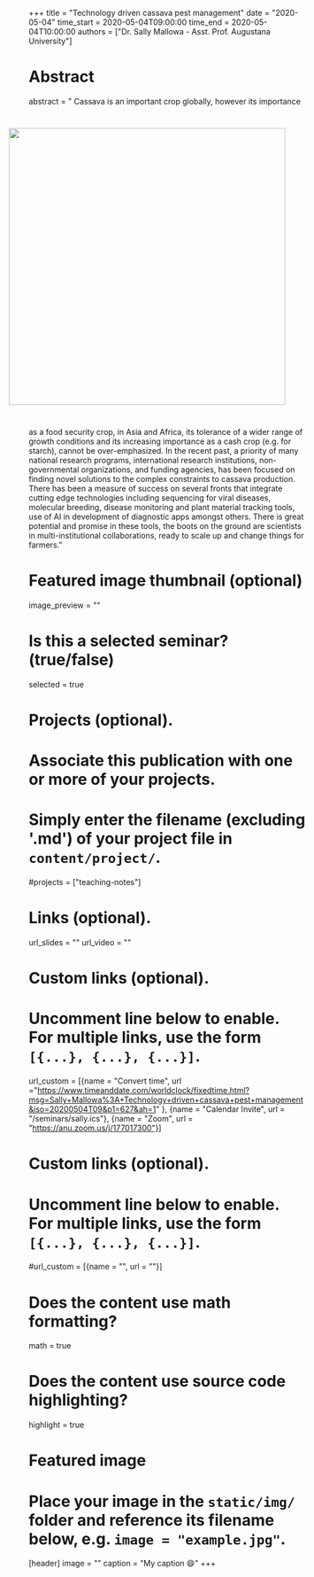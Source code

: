 +++
title = "Technology driven cassava pest management"
date = "2020-05-04"
time_start = 2020-05-04T09:00:00
time_end = 2020-05-04T10:00:00
authors = ["Dr. Sally Mallowa - Asst. Prof. Augustana University"]

# Abstract
abstract = "<img src = '/img/seminars/sally-mallowa.jpg' width = 500 align = right style = 'padding:40px'> Cassava is an important crop globally, however its importance as a food security crop, in Asia and Africa, its tolerance of a wider range of growth conditions and its increasing importance as a cash crop (e.g. for starch), cannot be over-emphasized. In the recent past, a priority of many national research programs, international research institutions, non-governmental organizations, and funding agencies, has been focused on finding novel solutions to the complex constraints to cassava production. There has been a measure of success on several fronts that integrate cutting edge technologies including sequencing for viral diseases, molecular breeding, disease monitoring and plant material tracking tools, use of AI in development of diagnostic apps amongst others. There is great potential and promise in these tools, the boots on the ground are scientists in multi-institutional collaborations, ready to scale up and change things for farmers."

# Featured image thumbnail (optional)
image_preview = ""

# Is this a selected seminar? (true/false)
selected = true

# Projects (optional).
#   Associate this publication with one or more of your projects.
#   Simply enter the filename (excluding '.md') of your project file in `content/project/`.
#projects = ["teaching-notes"]

# Links (optional).
url_slides = ""
url_video = ""

# Custom links (optional).
#   Uncomment line below to enable. For multiple links, use the form `[{...}, {...}, {...}]`.
url_custom = [{name = "Convert time", url ="https://www.timeanddate.com/worldclock/fixedtime.html?msg=Sally+Mallowa%3A+Technology+driven+cassava+pest+management&iso=20200504T09&p1=627&ah=1" }, {name = "Calendar Invite", url = "/seminars/sally.ics"}, {name = "Zoom", url = "https://anu.zoom.us/j/177017300"}]
 
# Custom links (optional).
#   Uncomment line below to enable. For multiple links, use the form `[{...}, {...}, {...}]`.
#url_custom = [{name = "", url = ""}]

# Does the content use math formatting?
math = true

# Does the content use source code highlighting?
highlight = true

# Featured image
# Place your image in the `static/img/` folder and reference its filename below, e.g. `image = "example.jpg"`.
[header]
image = ""
caption = "My caption :smile:"
+++
